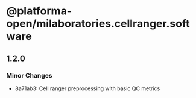 # @platforma-open/milaboratories.cellranger.software

## 1.2.0

### Minor Changes

- 8a71ab3: Cell ranger preprocessing with basic QC metrics
